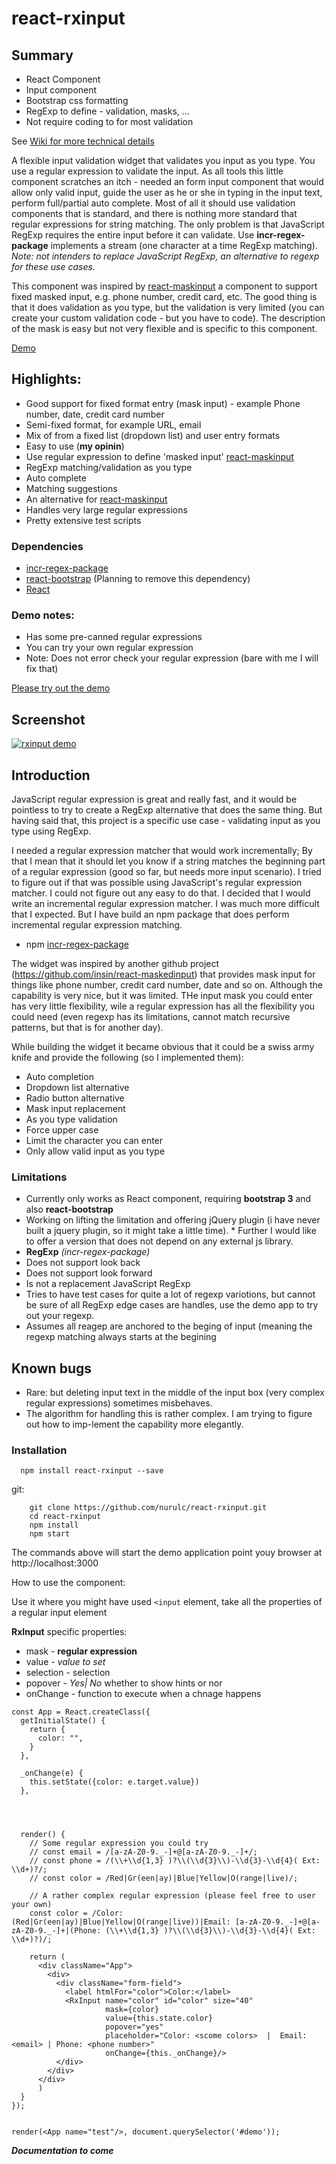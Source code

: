 # react-rxinput


## Summary

* React Component
* Input component
* Bootstrap css formatting
* RegExp to define -  validation, masks, ... 
* Not require coding to for most validation 

See [Wiki for more technical details](https://github.com/nurulc/react-rxinput/wiki)

A flexible input validation widget that validates you input as you type. You use a regular expression to validate the input. As all tools this little component scratches an itch - needed an form input component that would allow only valid input, guide the user as he or she in typing in the input text, perform full/partial auto complete. Most of all it should use validation components that is standard, and there is nothing more standard that regular expressions for string matching. The only problem is that JavaScript RegExp requires the entire input before it can validate. Use **incr-regex-package** implements a stream (one character at a time RegExp matching). _Note: not intenders to replace JavaScript RegExp, an alternative to regexp for these use cases._ 

This component was inspired by [react-maskinput](https://github.com/insin/react-maskedinput) a component to support fixed masked input, e.g. phone number, credit card, etc. The good thing is that it does validation as you type, but the validation is very limited (you can create your custom validation code - but you have to code). The description of the mask is easy but not very flexible and is specific to this component.



[Demo](https://nurulc.github.io/rxinput.html)


## Highlights:

- Good support for fixed format entry (mask input) - example Phone number, date, credit card number
- Semi-fixed format, for example URL, email
- Mix of from a fixed list (dropdown list) and user entry formats
- Easy to use (__my opinin__)
- Use regular expression to define 'masked input' [react-maskinput](https://github.com/insin/react-maskedinput)
- RegExp matching/validation as you type
- Auto complete
- Matching suggestions
- An alternative for [react-maskinput]() 
- Handles very large regular expressions
- Pretty extensive test scripts

### Dependencies
- [incr-regex-package](https://github.com/nurulc/incr-regex-package)
- [react-bootstrap](https://react-bootstrap.github.io/) (Planning to remove this dependency)
- [React](https://facebook.github.io/react/)


### Demo notes:

- Has some pre-canned regular expressions
- You can try your own regular expression
- Note: Does not error check your regular expression (bare with me I will fix that)

[Please try out the demo](https://nurulc.github.io/rxinput.html)

## Screenshot

[![rxinput demo](https://raw.githubusercontent.com/nurulc/react-rxinput/master/demo-screensho.png)](https://nurulc.github.io/rxinput.html)

## Introduction

JavaScript regular expression is great and really fast, and it would be pointless to try to create a RegExp alternative that does the same thing. But having said that, this project is a specific use case  - validating input as you type using RegExp. 

I needed a regular expression matcher that would work incrementally; By that I mean that it should let you know if a string matches the beginning part of a regular expression (good so far, but needs more input scenario). I tried to figure out if that was possible using JavaScript's regular expression matcher. I could not figure out any easy to do that. I decided that I would write an incremental regular expression matcher. I was much more difficult that I expected. But I have build an npm package that does perform incremental regular expression matching.

- npm [incr-regex-package](https://github.com/nurulc/incr-regex-package)

The widget was inspired by another github project (https://github.com/insin/react-maskedinput) that provides mask input for things like phone number, credit card number, date and so on. Although the capability is very nice, but it was limited. THe input mask you could enter has very little flexibility, wile a regular expression has all the flexibility you could need (even regexp has its limitations, cannot match recursive patterns, but that is for another day).

While building the widget it became obvious that it could be a swiss army knife and provide the following (so I implemented them):

- Auto completion
- Dropdown list alternative
- Radio button alternative
- Mask input replacement
- As you type validation
- Force upper case
- Limit the character you can enter
- Only allow valid input as you type

### Limitations

* Currently only works as React component, requiring **bootstrap 3** and also **react-bootstrap**
 * Working on lifting the limitation and offering jQuery plugin (i have never built a jquery plugin, so it might take a little time). * Further I would like to offer a version that does not depend on any external js library.
* __RegExp__ _(incr-regex-package)_
 * Does not support look back
 * Does not support look forward
 * Is not a replacement JavaScript RegExp
 * Tries to have test cases for quite a lot of regexp variotions, but cannot be sure of all RegExp edge cases are handles, use the demo app to try out your regexp.
 * Assumes all reagep are anchored to the beging of input (meaning the regexp matching always starts at the begining


 
## Known bugs
* Rare: but deleting input text in the middle of the input box (very complex regular expressions) sometimes misbehaves. 
 * The algorithm for handling this is rather complex. I am trying to figure out how to imp-lement the capability more elegantly.

### Installation
```
  npm install react-rxinput --save
```

git:

```
    git clone https://github.com/nurulc/react-rxinput.git
    cd react-rxinput
    npm install
    npm start
```


The commands above will start the demo application
point youy browser at http://localhost:3000


How to use the component:

Use it where you might have used ```<input```  element, take all the properties of a regular input element

**RxInput** specific properties:

- mask - **regular expression**
- value - _value to set_
- selection - selection
- popover - _Yes| No_ whether to show hints or nor
- onChange - function to execute when a chnage happens

```
const App = React.createClass({
  getInitialState() {
    return {
      color: "",
    }
  },

  _onChange(e) {
    this.setState({color: e.target.value})
  },




  render() {
    // Some regular expression you could try
    // const email = /[a-zA-Z0-9._-]+@[a-zA-Z0-9._-]+/;
    // const phone = /(\\+\\d{1,3} )?\\(\\d{3}\\)-\\d{3}-\\d{4}( Ext: \\d+)?/;
    // const color = /Red|Gr(een|ay)|Blue|Yellow|O(range|live)/;
    
    // A rather complex regular expression (please feel free to user your own)
    const color = /Color: (Red|Gr(een|ay)|Blue|Yellow|O(range|live))|Email: [a-zA-Z0-9._-]+@[a-zA-Z0-9._-]+|(Phone: (\\+\\d{1,3} )?\\(\\d{3}\\)-\\d{3}-\\d{4}( Ext: \\d+)?)/;
  
    return (
      <div className="App">
        <div>
          <div className="form-field">
            <label htmlFor="color">Color:</label>
            <RxInput name="color" id="color" size="40" 
                     mask={color} 
                     value={this.state.color} 
                     popover="yes" 
                     placeholder="Color: <scome colors>  |  Email: <email> | Phone: <phone number>"
                     onChange={this._onChange}/>
          </div>
        </div>
      </div>  
      )
  }
});


render(<App name="test"/>, document.querySelector('#demo'));
```


**_Documentation to come_**
